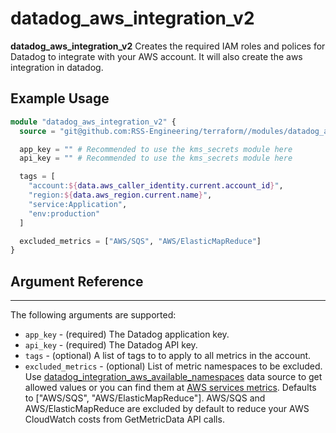 # datadog_aws_integration_v2

**datadog_aws_integration_v2** Creates the required IAM roles and polices for Datadog to integrate with your AWS account. It will also create the aws integration in datadog.

## Example Usage

```terraform
module "datadog_aws_integration_v2" {
  source = "git@github.com:RSS-Engineering/terraform//modules/datadog_aws_integration_v2?ref={commit}"

  app_key = "" # Recommended to use the kms_secrets module here
  api_key = "" # Recommended to use the kms_secrets module here

  tags = [
    "account:${data.aws_caller_identity.current.account_id}",
    "region:${data.aws_region.current.name}",
    "service:Application",
    "env:production"
  ]

  excluded_metrics = ["AWS/SQS", "AWS/ElasticMapReduce"]
}
```

## Argument Reference

---

The following arguments are supported:

- `app_key` - (required) The Datadog application key.
- `api_key` - (required) The Datadog API key.
- `tags` - (optional) A list of tags to to apply to all metrics in the account.
- `excluded_metrics` - (optional) List of metric namespaces to be excluded. Use
[datadog_integration_aws_available_namespaces](https://registry.terraform.io/providers/DataDog/datadog/latest/docs/data-sources/integration_aws_available_namespaces)
data source to get allowed values or you can find them at [AWS services metrics](https://docs.aws.amazon.com/AmazonCloudWatch/latest/monitoring/aws-services-cloudwatch-metrics.html).
Defaults to ["AWS/SQS", "AWS/ElasticMapReduce"]. AWS/SQS and AWS/ElasticMapReduce are excluded by default to reduce your AWS CloudWatch costs from GetMetricData API calls.
